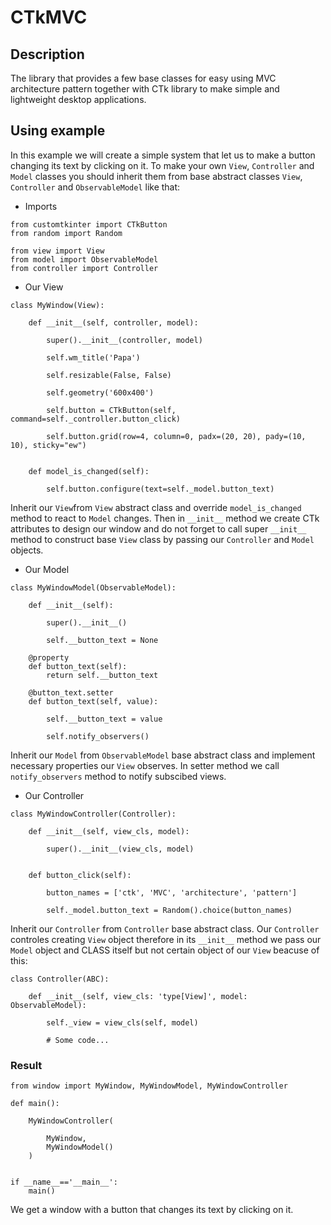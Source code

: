 # CTkMVC

## Description

The library that provides a few base classes for easy using MVC architecture pattern together with CTk library to make simple and lightweight desktop applications.

## Using example

In this example we will create a simple system that let us to make a button changing its text by clicking on it. To make your own `View`, `Controller` and `Model` classes you should inherit them from base abstract classes `View`, `Controller` and `ObservableModel` like that:

* Imports

```
from customtkinter import CTkButton
from random import Random

from view import View
from model import ObservableModel
from controller import Controller
```

* Our View

```
class MyWindow(View):

    def __init__(self, controller, model):

        super().__init__(controller, model)

        self.wm_title('Papa')

        self.resizable(False, False)

        self.geometry('600x400')

        self.button = CTkButton(self, command=self._controller.button_click)

        self.button.grid(row=4, column=0, padx=(20, 20), pady=(10, 10), sticky="ew")


    def model_is_changed(self):
        
        self.button.configure(text=self._model.button_text)
```

Inherit our `View`from `View` abstract class and override `model_is_changed` method to react to `Model` changes. Then in `__init__` method we create CTk attributes to design our window and do not forget to call super `__init__` method to construct base `View` class by passing our `Controller` and `Model` objects.

* Our Model

```
class MyWindowModel(ObservableModel):

    def __init__(self):

        super().__init__()
        
        self.__button_text = None

    @property
    def button_text(self):
        return self.__button_text
    
    @button_text.setter
    def button_text(self, value):

        self.__button_text = value

        self.notify_observers()
```

Inherit our `Model` from `ObservableModel` base abstract class and implement necessary properties our `View` observes. In setter method we call `notify_observers` method to notify subscibed views.

* Our Controller

```
class MyWindowController(Controller):

    def __init__(self, view_cls, model):

        super().__init__(view_cls, model)

    
    def button_click(self):

        button_names = ['ctk', 'MVC', 'architecture', 'pattern']

        self._model.button_text = Random().choice(button_names)
```

Inherit our `Controller` from `Controller` base abstract class. Our `Controller` controles creating `View` object therefore in its `__init__` method we pass our `Model` object and CLASS itself but not certain object of our `View` beacuse of this:

```
class Controller(ABC):

    def __init__(self, view_cls: 'type[View]', model: ObservableModel):

        self._view = view_cls(self, model)
        
        # Some code...
```

### Result

```
from window import MyWindow, MyWindowModel, MyWindowController

def main():
    
    MyWindowController(

        MyWindow,
        MyWindowModel()
    )


if __name__=='__main__':
    main()
```

We get a window with a button that changes its text by clicking on it.